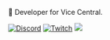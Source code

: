 🔭 Developer for Vice Central.<br>

[![Discord](https://img.shields.io/badge/Discord-%237289DA.svg?logo=discord&logoColor=white)](https://discord.gg/vicecentral) [![Twitch](https://img.shields.io/badge/Twitch-%239146FF.svg?logo=Twitch&logoColor=white)](https://twitch.tv/shaagss) [![](https://visitcount.itsvg.in/api?id=shaagss&icon=2&color=12)](https://visitcount.itsvg.in)
